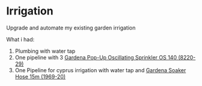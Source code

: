 # Irrigation
Upgrade and automate my existing garden irrigation

What i had:
1. Plumbing with water tap
2. One pipeline with 3 [Gardena Pop-Up Oscillating Sprinkler OS 140 (8220-29)](https://www.gardena.com/int/products/watering/sprinklersystem/pop-up-oscillating-sprinkler-os-140/967170901/)
3. One Pipeline for cyprus irrigation with water tap and [Gardena Soaker Hose 15m (1969-20)](https://www.gardena.com/int/products/watering/sprinkler/soaker-hose-15m/900969501/)
